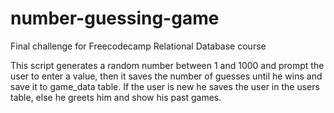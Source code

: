 # number-guessing-game
Final challenge for Freecodecamp Relational Database course

This script generates a random number between 1 and 1000 and prompt the user to enter a value, then it saves the number of guesses until he wins and save it to game_data table. If the user is new he saves the user in the users table, else he greets him and show his past games. 
